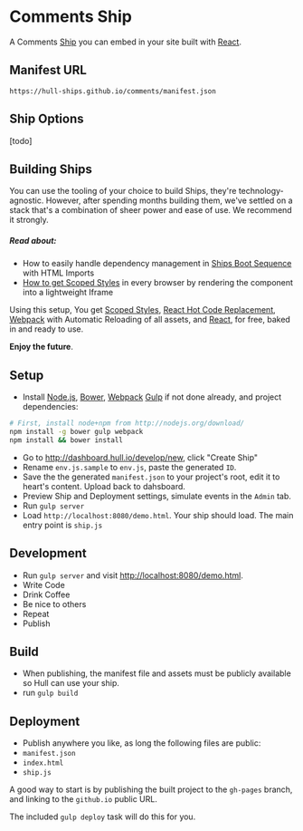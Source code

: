 Comments Ship
==========

A Comments [Ship](http://hull.io/ships) you can embed in your site built with [React](http://facebook.github.io/react/). 

## Manifest URL

    https://hull-ships.github.io/comments/manifest.json

## Ship Options

[todo]


## Building Ships

You can use the tooling of your choice to build Ships, they're technology-agnostic. However, after spending months building them, we've settled on a stack that's a combination of sheer power and ease of use. We recommend it strongly.

##### Read about:

- How to easily handle dependency management in [Ships Boot Sequence](HULL_BOOT_README.md) with HTML Imports
- [How to get Scoped Styles](STYLES_SANDBOX.md) in every browser by rendering the component into a lightweight Iframe


Using this setup, You get [Scoped Styles](STYLES_SANDBOX.md), [React Hot Code Replacement](https://github.com/gaearon/react-hot-loader), [Webpack](http://webpack.github.io/) with Automatic Reloading of all assets, and [React](http://facebook.github.io/react/), for free, baked in and ready to use.

__Enjoy the future__.



## Setup
- Install [Node.js](http://nodejs.org), [Bower](http://bower.io/), [Webpack](http://webpack.github.io) [Gulp](http://gulpjs.com/) if not done already, and project dependencies:

```sh
# First, install node+npm from http://nodejs.org/download/
npm install -g bower gulp webpack
npm install && bower install
```

- Go to http://dashboard.hull.io/develop/new, click "Create Ship"
- Rename `env.js.sample` to `env.js`, paste the generated `ID`.
- Save the the generated `manifest.json` to your project's root, edit it to heart's content. Upload back to dahsboard.
- Preview Ship and Deployment settings, simulate events in the `Admin` tab.
- Run `gulp server`
- Load `http://localhost:8080/demo.html`. Your ship should load. The main entry point is `ship.js`

## Development

- Run `gulp server` and visit [http://localhost:8080/demo.html](http://localhost:8080/demo.html).
- Write Code
- Drink Coffee
- Be nice to others
- Repeat
- Publish

## Build
- When publishing, the manifest file and assets must be publicly available so Hull can use your ship.
- run `gulp build`

## Deployment
- Publish anywhere you like, as long the following files are public:
- `manifest.json`
- `index.html`
- `ship.js`
 
A good way to start is by publishing the built project to the `gh-pages` branch, and linking to the `github.io` public URL. 

The included `gulp deploy` task will do this for you.
